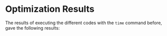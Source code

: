 # Optimization Results

The results of executing the different codes with the `time` command before,  gave the following results:




